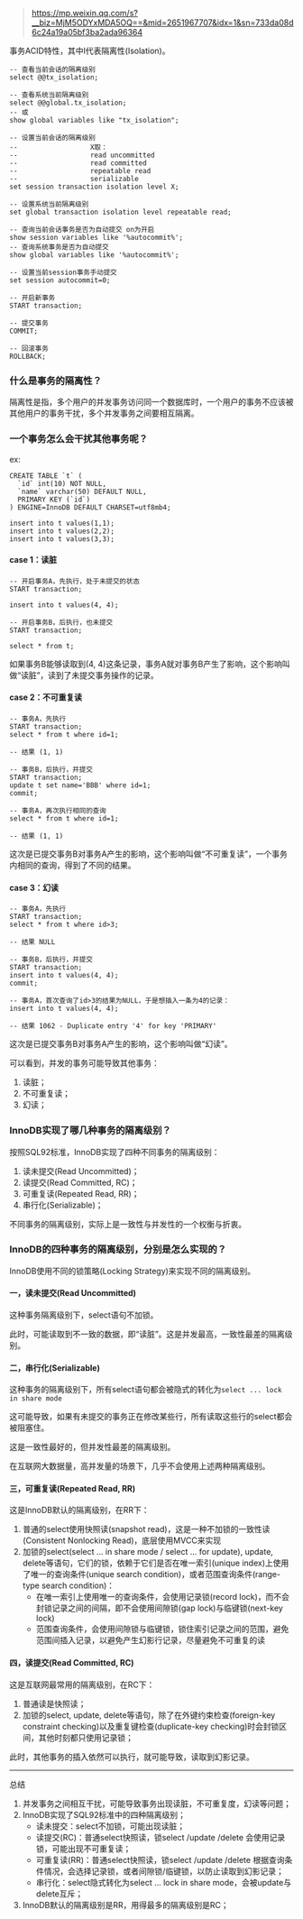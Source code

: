 > https://mp.weixin.qq.com/s?__biz=MjM5ODYxMDA5OQ==&mid=2651967707&idx=1&sn=733da08d6c24a19a05bf3ba2ada96364

事务ACID特性，其中I代表隔离性(Isolation)。

```
-- 查看当前会话的隔离级别
select @@tx_isolation;

-- 查看系统当前隔离级别
select @@global.tx_isolation;
-- 或
show global variables like "tx_isolation";

-- 设置当前会话的隔离级别
--                  X取：
--                  read uncommitted
--                  read committed
--                  repeatable read
--                  serializable 
set session transaction isolation level X;

-- 设置系统当前隔离级别
set global transaction isolation level repeatable read;

-- 查询当前会话事务是否为自动提交 on为开启
show session variables like '%autocommit%';
-- 查询系统事务是否为自动提交
show global variables like '%autocommit%';

-- 设置当前session事务手动提交
set session autocommit=0;

-- 开启新事务
START transaction;

-- 提交事务
COMMIT;

-- 回滚事务
ROLLBACK;
```

### 什么是事务的隔离性？

隔离性是指，多个用户的并发事务访问同一个数据库时，一个用户的事务不应该被其他用户的事务干扰，多个并发事务之间要相互隔离。

### 一个事务怎么会干扰其他事务呢？

ex:

```
CREATE TABLE `t` (
  `id` int(10) NOT NULL,
  `name` varchar(50) DEFAULT NULL,
  PRIMARY KEY (`id`)
) ENGINE=InnoDB DEFAULT CHARSET=utf8mb4;

insert into t values(1,1);
insert into t values(2,2);
insert into t values(3,3);
```

#### case 1：读脏

```
-- 开启事务A，先执行，处于未提交的状态
START transaction;

insert into t values(4, 4);
```

```
-- 开启事务B，后执行，也未提交
START transaction;

select * from t;
```

如果事务B能够读取到(4, 4)这条记录，事务A就对事务B产生了影响，这个影响叫做“读脏”，读到了未提交事务操作的记录。

#### case 2：不可重复读

```
-- 事务A，先执行
START transaction;
select * from t where id=1;

-- 结果 (1, 1)
```

```
-- 事务B，后执行，并提交
START transaction;
update t set name='BBB' where id=1;
commit;
```

```
-- 事务A，再次执行相同的查询
select * from t where id=1;

-- 结果 (1, 1)
```

这次是已提交事务B对事务A产生的影响，这个影响叫做“不可重复读”，一个事务内相同的查询，得到了不同的结果。

#### case 3：幻读

```
-- 事务A，先执行
START transaction;
select * from t where id>3;

-- 结果 NULL
```

```
-- 事务B，后执行，并提交
START transaction;
insert into t values(4, 4);
commit;
```

```
-- 事务A，首次查询了id>3的结果为NULL，于是想插入一条为4的记录：
insert into t values(4, 4);

-- 结果 1062 - Duplicate entry '4' for key 'PRIMARY'
```

这次是已提交事务B对事务A产生的影响，这个影响叫做“幻读”。

可以看到，并发的事务可能导致其他事务：

1. 读脏；
2. 不可重复读；
3. 幻读；


### InnoDB实现了哪几种事务的隔离级别？

按照SQL92标准，InnoDB实现了四种不同事务的隔离级别：

1. 读未提交(Read Uncommitted)；
2. 读提交(Read Committed, RC)；
3. 可重复读(Repeated Read, RR)；
4. 串行化(Serializable)；

不同事务的隔离级别，实际上是一致性与并发性的一个权衡与折衷。

### InnoDB的四种事务的隔离级别，分别是怎么实现的？

InnoDB使用不同的锁策略(Locking Strategy)来实现不同的隔离级别。

#### 一，读未提交(Read Uncommitted)

这种事务隔离级别下，select语句不加锁。

此时，可能读取到不一致的数据，即“读脏”。这是并发最高，一致性最差的隔离级别。

#### 二，串行化(Serializable)

这种事务的隔离级别下，所有select语句都会被隐式的转化为`select ... lock in share mode`

这可能导致，如果有未提交的事务正在修改某些行，所有读取这些行的select都会被阻塞住。

这是一致性最好的，但并发性最差的隔离级别。

在互联网大数据量，高并发量的场景下，几乎不会使用上述两种隔离级别。

#### 三，可重复读(Repeated Read, RR)

这是InnoDB默认的隔离级别，在RR下：

1. 普通的select使用快照读(snapshot read)，这是一种不加锁的一致性读(Consistent Nonlocking Read)，底层使用MVCC来实现
2. 加锁的select(select ... in share mode / select ... for update), update, delete等语句，它们的锁，依赖于它们是否在唯一索引(unique index)上使用了唯一的查询条件(unique search condition)，或者范围查询条件(range-type search condition)：
    - 在唯一索引上使用唯一的查询条件，会使用记录锁(record lock)，而不会封锁记录之间的间隔，即不会使用间隙锁(gap lock)与临键锁(next-key lock)
    - 范围查询条件，会使用间隙锁与临键锁，锁住索引记录之间的范围，避免范围间插入记录，以避免产生幻影行记录，尽量避免不可重复的读

#### 四，读提交(Read Committed, RC)

这是互联网最常用的隔离级别，在RC下：

1. 普通读是快照读；
2. 加锁的select, update, delete等语句，除了在外键约束检查(foreign-key constraint checking)以及重复键检查(duplicate-key checking)时会封锁区间，其他时刻都只使用记录锁；

此时，其他事务的插入依然可以执行，就可能导致，读取到幻影记录。


---


总结
1. 并发事务之间相互干扰，可能导致事务出现读脏，不可重复度，幻读等问题；
2. InnoDB实现了SQL92标准中的四种隔离级别；
    - 读未提交：select不加锁，可能出现读脏；
    - 读提交(RC)：普通select快照读，锁select /update /delete 会使用记录锁，可能出现不可重复读；
    - 可重复读(RR)：普通select快照读，锁select /update /delete 根据查询条件情况，会选择记录锁，或者间隙锁/临键锁，以防止读取到幻影记录；
    - 串行化：select隐式转化为select ... lock in share mode，会被update与delete互斥；
3. InnoDB默认的隔离级别是RR，用得最多的隔离级别是RC；
